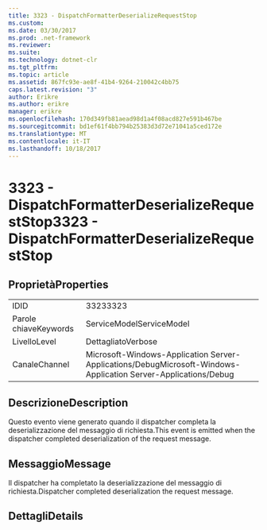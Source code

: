 ```yaml
---
title: 3323 - DispatchFormatterDeserializeRequestStop
ms.custom: 
ms.date: 03/30/2017
ms.prod: .net-framework
ms.reviewer: 
ms.suite: 
ms.technology: dotnet-clr
ms.tgt_pltfrm: 
ms.topic: article
ms.assetid: 867fc93e-ae8f-41b4-9264-210042c4bb75
caps.latest.revision: "3"
author: Erikre
ms.author: erikre
manager: erikre
ms.openlocfilehash: 170d349fb81aead98d1a4f08acd827e591b467be
ms.sourcegitcommit: bd1ef61f4bb794b25383d3d72e71041a5ced172e
ms.translationtype: MT
ms.contentlocale: it-IT
ms.lasthandoff: 10/18/2017
---
```

# <a name="3323---dispatchformatterdeserializerequeststop"></a><span data-ttu-id="4582c-102">3323 - DispatchFormatterDeserializeRequestStop</span><span class="sxs-lookup"><span data-stu-id="4582c-102">3323 - DispatchFormatterDeserializeRequestStop</span></span>
## <a name="properties"></a><span data-ttu-id="4582c-103">Proprietà</span><span class="sxs-lookup"><span data-stu-id="4582c-103">Properties</span></span>  
  
|||  
|-|-|  
|<span data-ttu-id="4582c-104">ID</span><span class="sxs-lookup"><span data-stu-id="4582c-104">ID</span></span>|<span data-ttu-id="4582c-105">3323</span><span class="sxs-lookup"><span data-stu-id="4582c-105">3323</span></span>|  
|<span data-ttu-id="4582c-106">Parole chiave</span><span class="sxs-lookup"><span data-stu-id="4582c-106">Keywords</span></span>|<span data-ttu-id="4582c-107">ServiceModel</span><span class="sxs-lookup"><span data-stu-id="4582c-107">ServiceModel</span></span>|  
|<span data-ttu-id="4582c-108">Livello</span><span class="sxs-lookup"><span data-stu-id="4582c-108">Level</span></span>|<span data-ttu-id="4582c-109">Dettagliato</span><span class="sxs-lookup"><span data-stu-id="4582c-109">Verbose</span></span>|  
|<span data-ttu-id="4582c-110">Canale</span><span class="sxs-lookup"><span data-stu-id="4582c-110">Channel</span></span>|<span data-ttu-id="4582c-111">Microsoft-Windows-Application Server-Applications/Debug</span><span class="sxs-lookup"><span data-stu-id="4582c-111">Microsoft-Windows-Application Server-Applications/Debug</span></span>|  
  
## <a name="description"></a><span data-ttu-id="4582c-112">Descrizione</span><span class="sxs-lookup"><span data-stu-id="4582c-112">Description</span></span>  
 <span data-ttu-id="4582c-113">Questo evento viene generato quando il dispatcher completa la deserializzazione del messaggio di richiesta.</span><span class="sxs-lookup"><span data-stu-id="4582c-113">This event is emitted when the dispatcher completed deserialization of the request message.</span></span>  
  
## <a name="message"></a><span data-ttu-id="4582c-114">Messaggio</span><span class="sxs-lookup"><span data-stu-id="4582c-114">Message</span></span>  
 <span data-ttu-id="4582c-115">Il dispatcher ha completato la deserializzazione del messaggio di richiesta.</span><span class="sxs-lookup"><span data-stu-id="4582c-115">Dispatcher completed deserialization the request message.</span></span>  
  
## <a name="details"></a><span data-ttu-id="4582c-116">Dettagli</span><span class="sxs-lookup"><span data-stu-id="4582c-116">Details</span></span>
